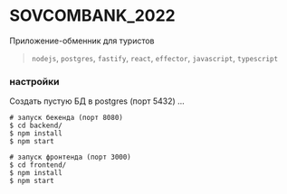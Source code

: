 # SOVCOMBANK_2022

Приложение-обменник для туристов

> `nodejs`, `postgres`, `fastify`, `react`, `effector`, `javascript`, `typescript`

### настройки
Создать пустую БД в postgres (порт 5432)
...

```shell
# запуск бекенда (порт 8080)
$ cd backend/
$ npm install
$ npm start

# запуск фронтенда (порт 3000)
$ cd frontend/
$ npm install
$ npm start
```
